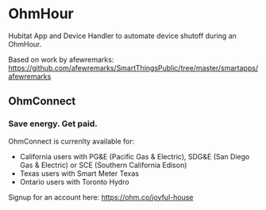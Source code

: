 # OhmHour
Hubitat App and Device Handler to automate device shutoff during an OhmHour.

Based on work by afewremarks:  
https://github.com/afewremarks/SmartThingsPublic/tree/master/smartapps/afewremarks

## OhmConnect
### Save energy. Get paid.
OhmConnect is currenlty available for:
- California users with PG&E (Pacific Gas & Electric), SDG&E (San Diego Gas & Electric) or SCE (Southern California Edison)
- Texas users with Smart Meter Texas
- Ontario users with Toronto Hydro

Signup for an account here: https://ohm.co/joyful-house  
